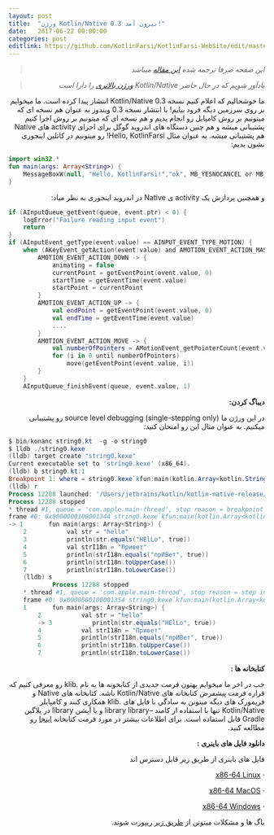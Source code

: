 ```yaml
---
layout: post
title:  "ورژن Kotlin/Native 0.3 بیرون آمد!"
date:   2017-06-22 00:00:00
categories: post
editlink: https://github.com/KotlinFarsi/KotlinFarsi-WebSite/edit/master/_post/2017-6-22-kotlin-native-v0-3/2017-6-22-kotlin-native-v0-3.md
---
```


<div dir="rtl" markdown="1">

> *این صفحه صرفا ترجمه شده [این مقاله](https://blog.jetbrains.com/kotlin/2017/06/kotlinnative-v0-3-is-out/) میباشد* 

>  *یادآور شویم که در حال حاضر Kotlin/Native [ورژن بالاتری](https://github.com/JetBrains/kotlin-native/releases) را دارا است* 


ما خوشحالیم که اعلام کنیم نسخه 0.3 Kotlin/Native انتشار پیدا کرده است. ما میخوایم بر روی سرزمین دیگه فرود بیایم! با انتشار نسخه 0.3 ویندوز به عنوان هم نسخه ای که میتونیم بر روش کامپایل رو انجام بدیم و هم نسخه ای که میتونیم بر روش اجرا کنیم پشتیبانی میشه و هم چنین دستگاه های اندروید گوگل برای اجرای activity های Native هم پشتیبانی میشه. به عنوان مثال Hello, KotlinFarsi! رو میتونیم در کاتلین اینجوری نشون بدیم:

</div>

```kotlin
import win32.*
fun main(args: Array<String>) {
    MessageBoxW(null, "Hello, KotlinFarsi!","ok", MB_YESNOCANCEL or MB_ICONQUESTION)
}
```

<div dir="rtl" markdown="1">

و همچنین پردازش یک activity ی Native در اندروید اینجوری به نظر میاد:

</div>

```kotlin
if (AInputQueue_getEvent(queue, event.ptr) < 0) {
    logError("Failure reading input event")
    return
}
if (AInputEvent_getType(event.value) == AINPUT_EVENT_TYPE_MOTION) {
    when (AKeyEvent_getAction(event.value) and AMOTION_EVENT_ACTION_MASK) {
        AMOTION_EVENT_ACTION_DOWN -> {
            animating = false
            currentPoint = getEventPoint(event.value, 0)
            startTime = getEventTime(event.value)
            startPoint = currentPoint
        }
        AMOTION_EVENT_ACTION_UP -> {
            val endPoint = getEventPoint(event.value, 0)
            val endTime = getEventTime(event.value)
            ....
        }
        AMOTION_EVENT_ACTION_MOVE -> {
            val numberOfPointers = AMotionEvent_getPointerCount(event.value).toInt()
            for (i in 0 until numberOfPointers)
                move(getEventPoint(event.value, i))
        }
    }
    AInputQueue_finishEvent(queue, event.value, 1)
```

<div dir="rtl" markdown="1">

**دیباگ کردن:**

در این ورژن ما source level debugging (single-stepping only) رو پشتیبانی میکنیم. به عنوان مثال این رو امتحان کنید:

</div>

```powershell
$ bin/konanc string0.kt  -g -o string0
$ lldb ./string0.kexe
(lldb) target create "string0.kexe"
Current executable set to 'string0.kexe' (x86_64).
(lldb) b string0.kt:1
Breakpoint 1: where = string0.kexe`kfun:main(kotlin.Array<kotlin.String>) + 4 at string0.kt:1, address = 0x0000000100001344
(lldb) r
Process 12288 launched: '/Users/jetbrains/kotlin/kotlin-native-release/kotlin-native/string0.kexe' (x86_64)
Process 12288 stopped
* thread #1, queue = 'com.apple.main-thread', stop reason = breakpoint 1.1
frame #0: 0x0000000100001344 string0.kexe`kfun:main(kotlin.Array<kotlin.String>) at string0.kt:1
-> 1       fun main(args: Array<String>) {
    2           val str = "hello"
    3           println(str.equals("HElLo", true))
    4           val strI18n = "Привет"
    5           println(strI18n.equals("прИВет", true))
    6           println(strI18n.toUpperCase())
    7           println(strI18n.toLowerCase())
    (lldb) s
            Process 12288 stopped
    * thread #1, queue = 'com.apple.main-thread', stop reason = step in
    frame #0: 0x0000000100001354 string0.kexe`kfun:main(kotlin.Array<kotlin.String>) at string0.kt:3
    1       fun main(args: Array<String>) {
        2           val str = "hello"
        -> 3           println(str.equals("HElLo", true))
        4           val strI18n = "Привет"
        5           println(strI18n.equals("прИВет", true))
        6           println(strI18n.toUpperCase())
        7           println(strI18n.toLowerCase())

```

<div dir="rtl" markdown="1">

**کتابخانه ها :**

خب در اخر ما میخوایم بهتون فرمت جدیدی از کتابخونه ها به نام .klib رو معرفی کنیم که قراره فرمت پیشفرض کتابخانه های Kotlin/Native باشه. کتابخانه های Native و فریمورک های دیگه میتونن به سادگی با فایل های .klib همکاری کنند و کامپایلر Kotlin/Native تنها با استفاده از کامند –library library و یا آپشن library در پلاگین Gradle قابل استفاده است. برای اطلاعات بیشتر در مورد فرمت کتابخانه [اینجا](https://github.com/JetBrains/kotlin-native/blob/master/LIBRARIES.md) رو مطالعه کنید.

**دانلود فایل های باینری :**

فایل های باینری از طریق زیر قابل دسترس اند

·         [x86-64 Linux](http://download.jetbrains.com/kotlin/native/kotlin-native-linux-0.3.tar.gz)

·         [x86-64 MacOS](http://download.jetbrains.com/kotlin/native/kotlin-native-macos-0.3.tar.gz)

·         [x86-64 Windows](http://download.jetbrains.com/kotlin/native/kotlin-native-windows-0.3.zip)

باگ ها و مشکلات میتونن از [طریق زیر](http://kotl.in/issue) ریپورت شوند.

</div>
